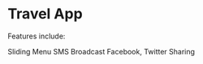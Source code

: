 Travel App
==============================

Features include:

Sliding Menu
SMS Broadcast
Facebook, Twitter Sharing